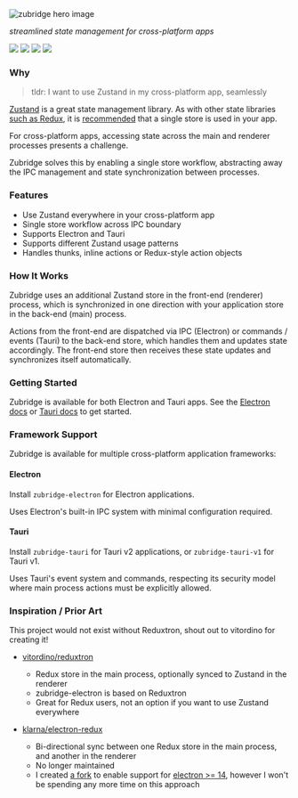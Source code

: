 <picture>
  <source media="(prefers-color-scheme: dark)" srcset="./resources/zubridge-readme-hero-dark.png"/>
  <source media="(prefers-color-scheme: light)" srcset="./resources/zubridge-readme-hero-light.png"/>
  <img alt="zubridge hero image" src="./resources/zubridge-readme-hero-light.png"/>
</picture>

_streamlined state management for cross-platform apps_

<a href="https://www.npmjs.com/package/zubridge-electron" alt="NPM Version">
  <img src="https://img.shields.io/npm/v/zubridge-electron" /></a>
<a href="https://www.npmjs.com/package/zubridge-electron" alt="NPM Downloads">
  <img src="https://img.shields.io/npm/dw/zubridge-electron" /></a>
<a href="https://www.npmjs.com/package/zubridge-tauri" alt="NPM Version">
  <img src="https://img.shields.io/npm/v/zubridge-tauri" /></a>
<a href="https://www.npmjs.com/package/zubridge-tauri" alt="NPM Downloads">
  <img src="https://img.shields.io/npm/dw/zubridge-tauri" /></a>

### Why

> tldr: I want to use Zustand in my cross-platform app, seamlessly

[Zustand](https://github.com/pmndrs/zustand) is a great state management library. As with other state libraries [such as Redux](https://redux.js.org/tutorials/fundamentals/part-4-store#redux-store), it is [recommended](https://zustand.docs.pmnd.rs/guides/flux-inspired-practice#recommended-patterns) that a single store is used in your app.

For cross-platform apps, accessing state across the main and renderer processes presents a challenge.

Zubridge solves this by enabling a single store workflow, abstracting away the IPC management and state synchronization between processes.

### Features

- Use Zustand everywhere in your cross-platform app
- Single store workflow across IPC boundary
- Supports Electron and Tauri
- Supports different Zustand usage patterns
- Handles thunks, inline actions or Redux-style action objects

### How It Works

Zubridge uses an additional Zustand store in the front-end (renderer) process, which is synchronized in one direction with your application store in the back-end (main) process.

Actions from the front-end are dispatched via IPC (Electron) or commands / events (Tauri) to the back-end store, which handles them and updates state accordingly. The front-end store then receives these state updates and synchronizes itself automatically.

### Getting Started

Zubridge is available for both Electron and Tauri apps. See the [Electron docs](./packages/zubridge-electron/docs/getting-started.md) or [Tauri docs](./packages/zubridge-tauri/docs/getting-started.md) to get started.

### Framework Support

Zubridge is available for multiple cross-platform application frameworks:

#### Electron

Install `zubridge-electron` for Electron applications.

Uses Electron's built-in IPC system with minimal configuration required.

#### Tauri

Install `zubridge-tauri` for Tauri v2 applications, or `zubridge-tauri-v1` for Tauri v1.

Uses Tauri's event system and commands, respecting its security model where main process actions must be explicitly allowed.

### Inspiration / Prior Art

This project would not exist without Reduxtron, shout out to vitordino for creating it!

- [vitordino/reduxtron](https://github.com/vitordino/reduxtron)

  - Redux store in the main process, optionally synced to Zustand in the renderer
  - zubridge-electron is based on Reduxtron
  - Great for Redux users, not an option if you want to use Zustand everywhere

- [klarna/electron-redux](https://github.com/klarna/electron-redux)
  - Bi-directional sync between one Redux store in the main process, and another in the renderer
  - No longer maintained
  - I created [a fork](https://github.com/goosewobbler/electron-redux) to enable support for [electron >= 14](https://github.com/klarna/electron-redux/issues/317), however I won't be spending any more time on this approach

